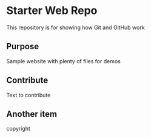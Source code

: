 # Starter Web Repo

This repository is for showing how Git and GitHub work

## Purpose

Sample website with plenty of files for demos

## Contribute

Text to contribute

## Another item

copyright